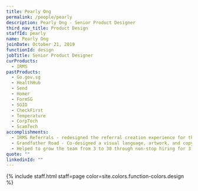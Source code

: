 ```yaml
---
title: Pearly Ong
permalink: /people/pearly
description: Pearly Ong - Senior Product Designer
third_nav_title: Product Design
staffId: pearly
name: Pearly Ong
joinDate: October 21, 2019
functionId: design
jobTitle: Senior Product Designer
curProducts:
  - IRMS
pastProducts:
  - Go.gov.sg
  - HealthHub
  - Send
  - Homer
  - FormSG
  - SGID
  - CheckFirst
  - Temperature
  - CorpTech
  - ScamTech
accomplishments:
  - IRMS Referrals - redesigned the referral creation experience for the ILTC (intermediate to long term care) space, with the aim to make it a more seamless, fairer system.
  - Grandfather Road - Co-designed a visual language, artwork, and copy around the themes of local areas to encourage learning about Singapore road names through a quiz (grandfatherroad.gov.sg).
  - Helped to grow the team from 3 to 30 through non-stop hiring for 3 years. We finally reached a stopping point and the last hiring push resulted in another 3 confirmed hires.
quote: ""
linkedinId: ""
---
```


{% include staff.html staff=page color=site.colors.function-colors.design %}
